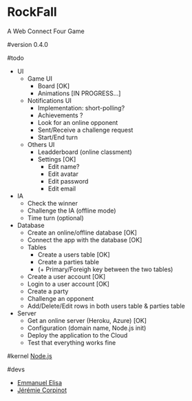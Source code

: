 RockFall
========

A Web Connect Four Game

#version
0.4.0

#todo
* UI
    * Game UI
        * Board [OK]
        * Animations [IN PROGRESS...]
    * Notifications UI
        * Implementation: short-polling?
        * Achievements ?
        * Look for an online opponent
        * Sent/Receive a challenge request
        * Start/End turn
    * Others UI
        * Leadderboard (online classment)
        * Settings [OK]
            * Edit name?
            * Edit avatar
            * Edit password
            * Edit email
* IA
    * Check the winner
    * Challenge the IA (offline mode)
    * Time turn (optional)
* Database
    * Create an online/offline database [OK]
    * Connect the app with the database [OK]
    * Tables
        * Create a users table [OK]
        * Create a parties table
        * (+ Primary/Foreigh key between the two tables)
    * Create a user account [OK]
    * Login to a user account [OK]
    * Create a party
    * Challenge an opponent
    * Add/Delete/Edit rows in both users table & parties table
* Server
    * Get an online server (Heroku, Azure) [OK]
    * Configuration (domain name, Node.js init)
    * Deploy the application to the Cloud
    * Test that everything works fine


#kernel
[Node.js](http://nodejs.org/)

#devs
* [Emmanuel Elisa](man_y_c@hotmail.fr)
* [Jérémie Corpinot](jeremiecorpinot@outlook.com)

